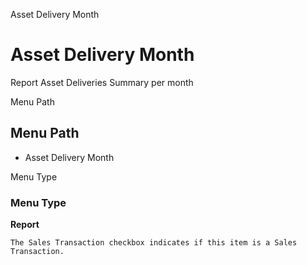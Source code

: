 
Asset Delivery Month
# Asset Delivery Month


Report Asset Deliveries Summary per month

Menu Path
## Menu Path



- Asset Delivery Month

Menu Type
### Menu Type

**Report**

```
The Sales Transaction checkbox indicates if this item is a Sales Transaction.
```
